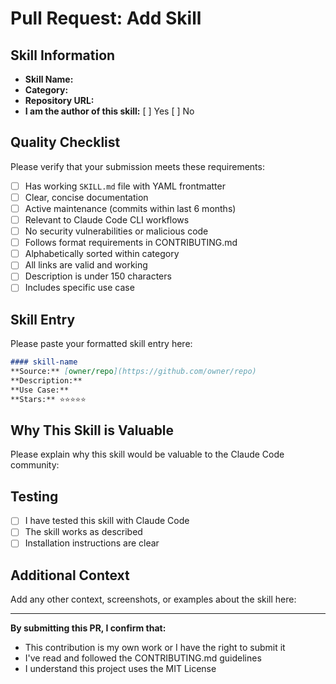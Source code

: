 # Pull Request: Add Skill

## Skill Information

- **Skill Name:**
- **Category:**
- **Repository URL:**
- **I am the author of this skill:** [ ] Yes [ ] No

## Quality Checklist

Please verify that your submission meets these requirements:

- [ ] Has working `SKILL.md` file with YAML frontmatter
- [ ] Clear, concise documentation
- [ ] Active maintenance (commits within last 6 months)
- [ ] Relevant to Claude Code CLI workflows
- [ ] No security vulnerabilities or malicious code
- [ ] Follows format requirements in CONTRIBUTING.md
- [ ] Alphabetically sorted within category
- [ ] All links are valid and working
- [ ] Description is under 150 characters
- [ ] Includes specific use case

## Skill Entry

Please paste your formatted skill entry here:

```markdown
#### skill-name
**Source:** [owner/repo](https://github.com/owner/repo)
**Description:**
**Use Case:**
**Stars:** ⭐⭐⭐⭐⭐
```

## Why This Skill is Valuable

Please explain why this skill would be valuable to the Claude Code community:



## Testing

- [ ] I have tested this skill with Claude Code
- [ ] The skill works as described
- [ ] Installation instructions are clear

## Additional Context

Add any other context, screenshots, or examples about the skill here:



---

**By submitting this PR, I confirm that:**
- This contribution is my own work or I have the right to submit it
- I've read and followed the CONTRIBUTING.md guidelines
- I understand this project uses the MIT License
